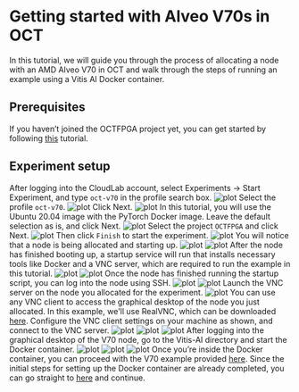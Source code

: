 # Getting started with Alveo V70s in OCT

In this tutorial, we will guide you through the process of allocating a node with an AMD Alveo V70 in OCT and walk through the steps of running an example using a Vitis AI Docker container.

## Prerequisites

If you haven’t joined the OCTFPGA project yet, you can get started by following [this](https://github.com/OCT-FPGA/OCT-Tutorials/tree/master/cloudlab-setup) tutorial.

## Experiment setup
After logging into the CloudLab account, select Experiments -> Start Experiment, and type `oct-v70` in the profile search box. 
![plot](images/v70-start-exp.png)
Select the profile `oct-v70`.
![plot](images/v70-select-prof.png)
Click Next.
![plot](images/v70-select-prof2.png)
In this tutorial, you will use the Ubuntu 20.04 image with the PyTorch Docker image. Leave the default selection as is, and click Next.
![plot](images/v70-customize-prof.png)
Select the project `OCTFPGA` and click Next.
![plot](images/v70-select-proj.png)
Then click `Finish` to start the experiment.
![plot](images/v70-schedule-exp.png)
You will notice that a node is being allocated and starting up.
![plot](images/v70-allocate-exp.png)
![plot](images/v70-node-boot.png)
After the node has finished booting up, a startup service will run that installs necessary tools like Docker and a VNC server, which are required to run the example in this tutorial.
![plot](images/v70-node-ready.png)
![plot](images/v70-node-ready2.png)
Once the node has finished running the startup script, you can log into the node using SSH.
![plot](images/v70-node-login.png)
![plot](images/v70-node-logged-in.png)
Launch the VNC server on the node you allocated for the experiment.
![plot](images/v70-start-vnc.png)
You can use any VNC client to access the graphical desktop of the node you just allocated. In this example, we'll use RealVNC, which can be downloaded [here](https://www.realvnc.com/en/connect/download/viewer/). Configure the VNC client settings on your machine as shown, and connect to the VNC server.
![plot](images/v70-vnc-client1.png)
![plot](images/v70-vnc-client2.png)
![plot](images/v70-vnc-client3.png)
After logging into the graphical desktop of the V70 node, go to the Vitis-AI directory and start the Docker container.
![plot](images/v70-docker-start.png)
![plot](images/v70-docker-start2.png)
![plot](images/v70-docker-ready.png)
Once you’re inside the Docker container, you can proceed with the V70 example provided [here](https://xilinx.github.io/Vitis-AI/3.5/html/docs/quickstart/v70.html). 
Since the initial steps for setting up the Docker container are already completed, you can go straight to [here](https://xilinx.github.io/Vitis-AI/3.5/html/docs/quickstart/v70.html#docker-container-environment-variable-setup) and continue.




